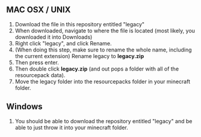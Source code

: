 ## MAC OSX / UNIX
1. Download the file in this repository entitled "legacy" 
2. When downloaded, navigate to where the file is located (most likely, you downloaded it into Downloads)
3. Right click "legacy", and click Rename.
4. (When doing this step, make sure to rename the whole name, including the current extension) Rename legacy to **legacy.zip**
5. Then press enter. 
6. Then double click **legacy.zip** (and out pops a folder with all of the resourcepack data). 
7. Move the legacy folder into the resourcepacks folder in your minecraft folder. 

## Windows
1. You should be able to download the repository entitled "legacy" and be able to just throw it into your minecraft folder. 
